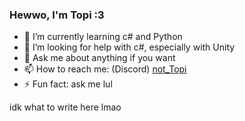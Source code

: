 ### Hewwo, I'm Topi :3

- 🌱 I’m currently learning c# and Python
- 🤔 I’m looking for help with c#, especially with Unity
- 💬 Ask me about anything if you want
- 📫 How to reach me: (Discord) [not_Topi](https://discordapp.com/users/487174753094729738)
- ⚡ Fun fact: ask me lul

idk what to write here lmao
